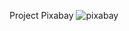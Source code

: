 Project Pixabay
![pixabay](https://user-images.githubusercontent.com/66856814/90453195-56a4aa80-e0c6-11ea-885e-6a974461c498.jpg)
